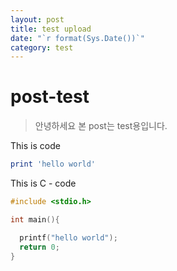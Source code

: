 ```yaml
---
layout: post
title: test upload
date: "`r format(Sys.Date())`"
category: test
---
```

# post-test
> 안녕하세요 본 post는 test용입니다.

This is code
```ruby
print 'hello world'
```

This is C - code
```C
#include <stdio.h>

int main(){

  printf("hello world");
  return 0;
}
```
